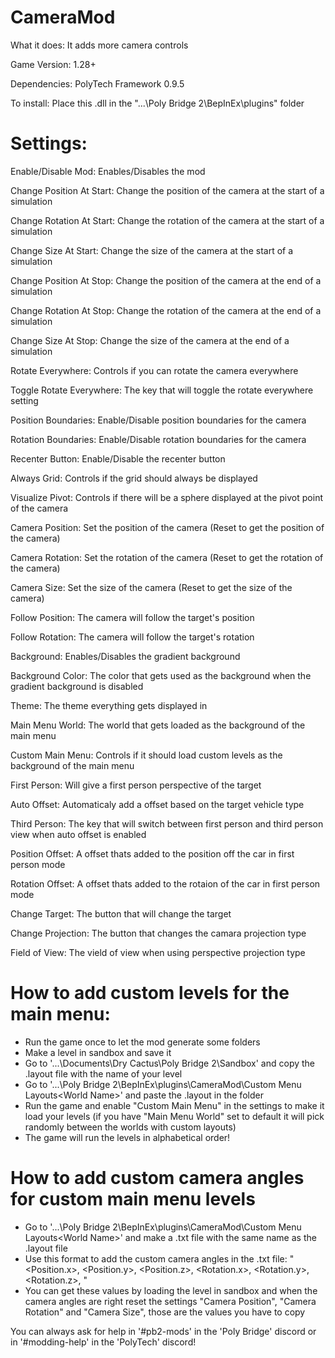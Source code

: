 # CameraMod

What it does: It adds more camera controls

Game Version: 1.28+

Dependencies: PolyTech Framework 0.9.5

To install: Place this .dll in the "...\Poly Bridge 2\BepInEx\plugins" folder


# Settings:
Enable/Disable Mod: Enables/Disables the mod

Change Position At Start: Change the position of the camera at the start of a simulation

Change Rotation At Start: Change the rotation of the camera at the start of a simulation

Change Size At Start: Change the size of the camera at the start of a simulation

Change Position At Stop: Change the position of the camera at the end of a simulation

Change Rotation At Stop: Change the rotation of the camera at the end of a simulation

Change Size At Stop: Change the size of the camera at the end of a simulation

Rotate Everywhere: Controls if you can rotate the camera everywhere

Toggle Rotate Everywhere: The key that will toggle the rotate everywhere setting

Position Boundaries: Enable/Disable position boundaries for the camera

Rotation Boundaries: Enable/Disable rotation boundaries for the camera

Recenter Button: Enable/Disable the recenter button

Always Grid: Controls if the grid should always be displayed

Visualize Pivot: Controls if there will be a sphere displayed at the pivot point of the camera

Camera Position: Set the position of the camera (Reset to get the position of the camera)

Camera Rotation: Set the rotation of the camera (Reset to get the rotation of the camera)

Camera Size: Set the size of the camera (Reset to get the size of the camera)

Follow Position: The camera will follow the target's position

Follow Rotation: The camera will follow the target's rotation

Background: Enables/Disables the gradient background

Background Color: The color that gets used as the background when the gradient background is disabled

Theme: The theme everything gets displayed in

Main Menu World: The world that gets loaded as the background of the main menu

Custom Main Menu: Controls if it should load custom levels as the background of the main menu

First Person: Will give a first person perspective of the target

Auto Offset: Automaticaly add a offset based on the target vehicle type

Third Person: The key that will switch between first person and third person view when auto offset is enabled

Position Offset: A offset thats added to the position off the car in first person mode

Rotation Offset: A offset thats added to the rotaion of the car in first person mode

Change Target: The button that will change the target

Change Projection: The button that changes the camara projection type

Field of View: The vield of view when using perspective projection type

# How to add custom levels for the main menu:
- Run the game once to let the mod generate some folders
- Make a level in sandbox and save it
- Go to '...\Documents\Dry Cactus\Poly Bridge 2\Sandbox' and copy the .layout file with the name of your level
- Go to '...\Poly Bridge 2\BepInEx\plugins\CameraMod\Custom Menu Layouts\<World Name>' and paste the .layout in the folder
- Run the game and enable "Custom Main Menu" in the settings to make it load your levels (if you have "Main Menu World" set to default it will pick randomly between the worlds with custom layouts)
- The game will run the levels in alphabetical order!

# How to add custom camera angles for custom main menu levels
- Go to '...\Poly Bridge 2\BepInEx\plugins\CameraMod\Custom Menu Layouts\<World Name>' and make a .txt file with the same name as the .layout file
- Use this format to add the custom camera angles in the .txt file: 
" 
	<Position.x>, <Position.y>, <Position.z>,
	<Rotation.x>, <Rotation.y>, <Rotation.z>,
	<Size>
"
- You can get these values by loading the level in sandbox and when the camera angles are right reset the settings "Camera Position", "Camera Rotation" and "Camera Size", those are the values you have to copy
	
You can always ask for help in '#pb2-mods' in the 'Poly Bridge' discord or in '#modding-help' in the 'PolyTech' discord!
